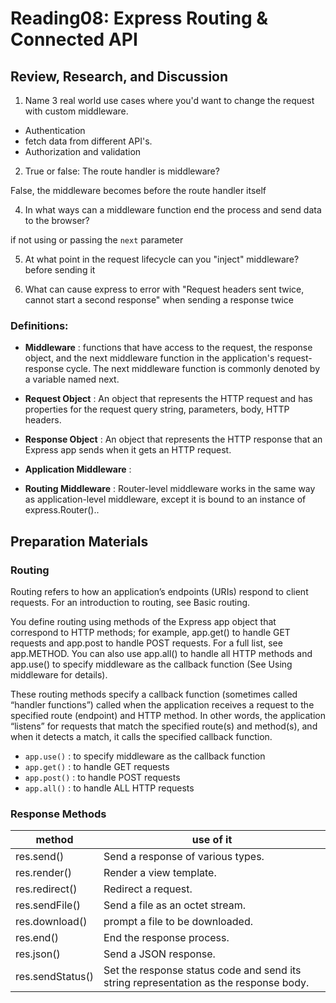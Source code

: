 # Reading08: Express Routing & Connected API

## Review, Research, and Discussion

1. Name 3 real world use cases where you'd want to change the request with custom middleware.

- Authentication
- fetch data from different API's.
- Authorization and validation

2. True or false: The route handler is middleware?

False, the middleware becomes before the route handler itself

4. In what ways can a middleware function end the process and send data to the browser?

if not using or passing the `next` parameter

5. At what point in the request lifecycle can you "inject" middleware?
   before sending it

6. What can cause express to error with "Request headers sent twice, cannot start a second response"
   when sending a response twice

### Definitions:

- **Middleware** : functions that have access to the request, the response object, and the next middleware function in the application's request-response cycle. The next middleware function is commonly denoted by a variable named next.

- **Request Object** : An object that represents the HTTP request and has properties for the request query string, parameters, body, HTTP headers.

- **Response Object** : An object that represents the HTTP response that an Express app sends when it gets an HTTP request.

- **Application Middleware** :

- **Routing Middleware** : Router-level middleware works in the same way as application-level middleware, except it is bound to an instance of express.Router()..

## Preparation Materials

### Routing

Routing refers to how an application’s endpoints (URIs) respond to client requests. For an introduction to routing, see Basic routing.

You define routing using methods of the Express app object that correspond to HTTP methods; for example, app.get() to handle GET requests and app.post to handle POST requests. For a full list, see app.METHOD. You can also use app.all() to handle all HTTP methods and app.use() to specify middleware as the callback function (See Using middleware for details).

These routing methods specify a callback function (sometimes called “handler functions”) called when the application receives a request to the specified route (endpoint) and HTTP method. In other words, the application “listens” for requests that match the specified route(s) and method(s), and when it detects a match, it calls the specified callback function.

- `app.use()` : to specify middleware as the callback function
- `app.get()` : to handle GET requests
- `app.post()` : to handle POST requests
- `app.all()` : to handle ALL HTTP requests

### Response Methods

| method           | use of it                                                                             |
| ---------------- | ------------------------------------------------------------------------------------- |
| res.send()       | Send a response of various types.                                                     |
| res.render()     | Render a view template.                                                               |
| res.redirect()   | Redirect a request.                                                                   |
| res.sendFile()   | Send a file as an octet stream.                                                       |
| res.download()   | prompt a file to be downloaded.                                                       |
| res.end()        | End the response process.                                                             |
| res.json()       | Send a JSON response.                                                                 |
| res.sendStatus() | Set the response status code and send its string representation as the response body. |
